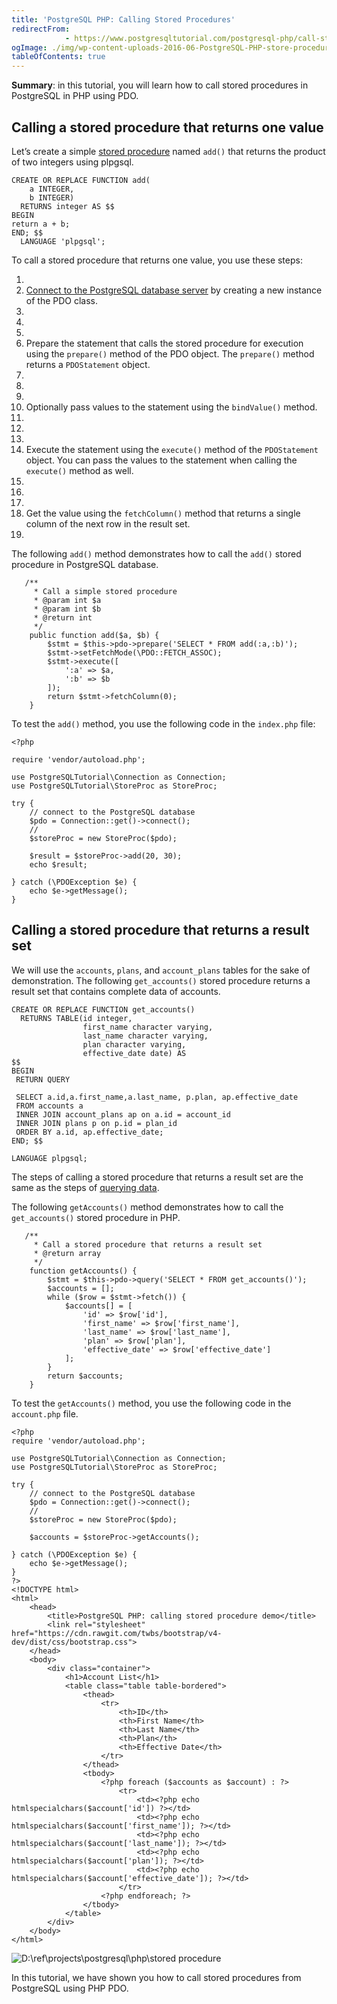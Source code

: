 ```yaml
---
title: 'PostgreSQL PHP: Calling Stored Procedures'
redirectFrom: 
            - https://www.postgresqltutorial.com/postgresql-php/call-stored-procedures/
ogImage: ./img/wp-content-uploads-2016-06-PostgreSQL-PHP-store-procedure.png
tableOfContents: true
---
```

<!-- wp:paragraph -->

**Summary**: in this tutorial, you will learn how to call stored procedures in PostgreSQL in PHP using PDO.

<!-- /wp:paragraph -->

<!-- wp:heading -->

## Calling a stored procedure that returns one value

<!-- /wp:heading -->

<!-- wp:paragraph -->

Let’s create a simple [stored procedure](https://www.postgresqltutorial.com/postgresql-php/call-stored-procedures/) named `add()` that returns the product of two integers using plpgsql.

<!-- /wp:paragraph -->

<!-- wp:code {"language":"sql"} -->

```
CREATE OR REPLACE FUNCTION add(
    a INTEGER,
    b INTEGER)
  RETURNS integer AS $$
BEGIN
return a + b;
END; $$
  LANGUAGE 'plpgsql';
```

<!-- /wp:code -->

<!-- wp:paragraph -->

To call a stored procedure that returns one value, you use these steps:

<!-- /wp:paragraph -->

<!-- wp:list {"ordered":true} -->

1. <!-- wp:list-item -->
2. [Connect to the PostgreSQL database server](https://www.postgresqltutorial.com/postgresql-php/connect/) by creating a new instance of the PDO class.
3. <!-- /wp:list-item -->
4.
5. <!-- wp:list-item -->
6. Prepare the statement that calls the stored procedure for execution using the `prepare()` method of the PDO object. The `prepare()` method returns a `PDOStatement` object.
7. <!-- /wp:list-item -->
8.
9. <!-- wp:list-item -->
10. Optionally pass values to the statement using the `bindValue()` method.
11. <!-- /wp:list-item -->
12.
13. <!-- wp:list-item -->
14. Execute the statement using the `execute()` method of the `PDOStatement` object. You can pass the values to the statement when calling the `execute()` method as well.
15. <!-- /wp:list-item -->
16.
17. <!-- wp:list-item -->
18. Get the value using the `fetchColumn()` method that returns a single column of the next row in the result set.
19. <!-- /wp:list-item -->

<!-- /wp:list -->

<!-- wp:paragraph -->

The following `add()` method demonstrates how to call the `add()` stored procedure in PostgreSQL database.

<!-- /wp:paragraph -->

<!-- wp:code {"language":"php"} -->

```
   /**
     * Call a simple stored procedure
     * @param int $a
     * @param int $b
     * @return int
     */
    public function add($a, $b) {
        $stmt = $this->pdo->prepare('SELECT * FROM add(:a,:b)');
        $stmt->setFetchMode(\PDO::FETCH_ASSOC);
        $stmt->execute([
            ':a' => $a,
            ':b' => $b
        ]);
        return $stmt->fetchColumn(0);
    }
```

<!-- /wp:code -->

<!-- wp:paragraph -->

To test the `add()` method, you use the following code in the `index.php` file:

<!-- /wp:paragraph -->

<!-- wp:code {"language":"php"} -->

```
<?php

require 'vendor/autoload.php';

use PostgreSQLTutorial\Connection as Connection;
use PostgreSQLTutorial\StoreProc as StoreProc;

try {
    // connect to the PostgreSQL database
    $pdo = Connection::get()->connect();
    //
    $storeProc = new StoreProc($pdo);

    $result = $storeProc->add(20, 30);
    echo $result;

} catch (\PDOException $e) {
    echo $e->getMessage();
}
```

<!-- /wp:code -->

<!-- wp:heading -->

## Calling a stored procedure that returns a result set

<!-- /wp:heading -->

<!-- wp:paragraph -->

We will use the `accounts`, `plans`, and `account_plans` tables for the sake of demonstration. The following `get_accounts()` stored procedure returns a result set that contains complete data of accounts.

<!-- /wp:paragraph -->

<!-- wp:code {"language":"sql"} -->

```
CREATE OR REPLACE FUNCTION get_accounts()
  RETURNS TABLE(id integer,
                first_name character varying,
                last_name character varying,
                plan character varying,
                effective_date date) AS
$$
BEGIN
 RETURN QUERY

 SELECT a.id,a.first_name,a.last_name, p.plan, ap.effective_date
 FROM accounts a
 INNER JOIN account_plans ap on a.id = account_id
 INNER JOIN plans p on p.id = plan_id
 ORDER BY a.id, ap.effective_date;
END; $$

LANGUAGE plpgsql;
```

<!-- /wp:code -->

<!-- wp:paragraph -->

The steps of calling a stored procedure that returns a result set are the same as the steps of [querying data](https://www.postgresqltutorial.com/postgresql-php/query/).

<!-- /wp:paragraph -->

<!-- wp:paragraph -->

The following `getAccounts()` method demonstrates how to call the `get_accounts()` stored procedure in PHP.

<!-- /wp:paragraph -->

<!-- wp:code {"language":"php"} -->

```
   /**
     * Call a stored procedure that returns a result set
     * @return array
     */
    function getAccounts() {
        $stmt = $this->pdo->query('SELECT * FROM get_accounts()');
        $accounts = [];
        while ($row = $stmt->fetch()) {
            $accounts[] = [
                'id' => $row['id'],
                'first_name' => $row['first_name'],
                'last_name' => $row['last_name'],
                'plan' => $row['plan'],
                'effective_date' => $row['effective_date']
            ];
        }
        return $accounts;
    }
```

<!-- /wp:code -->

<!-- wp:paragraph -->

To test the `getAccounts()` method, you use the following code in the `account.php` file.

<!-- /wp:paragraph -->

<!-- wp:code {"language":"sql"} -->

```
<?php
require 'vendor/autoload.php';

use PostgreSQLTutorial\Connection as Connection;
use PostgreSQLTutorial\StoreProc as StoreProc;

try {
    // connect to the PostgreSQL database
    $pdo = Connection::get()->connect();
    //
    $storeProc = new StoreProc($pdo);

    $accounts = $storeProc->getAccounts();

} catch (\PDOException $e) {
    echo $e->getMessage();
}
?>
<!DOCTYPE html>
<html>
    <head>
        <title>PostgreSQL PHP: calling stored procedure demo</title>
        <link rel="stylesheet" href="https://cdn.rawgit.com/twbs/bootstrap/v4-dev/dist/css/bootstrap.css">
    </head>
    <body>
        <div class="container">
            <h1>Account List</h1>
            <table class="table table-bordered">
                <thead>
                    <tr>
                        <th>ID</th>
                        <th>First Name</th>
                        <th>Last Name</th>
                        <th>Plan</th>
                        <th>Effective Date</th>
                    </tr>
                </thead>
                <tbody>
                    <?php foreach ($accounts as $account) : ?>
                        <tr>
                            <td><?php echo htmlspecialchars($account['id']) ?></td>
                            <td><?php echo htmlspecialchars($account['first_name']); ?></td>
                            <td><?php echo htmlspecialchars($account['last_name']); ?></td>
                            <td><?php echo htmlspecialchars($account['plan']); ?></td>
                            <td><?php echo htmlspecialchars($account['effective_date']); ?></td>
                        </tr>
                    <?php endforeach; ?>
                </tbody>
            </table>
        </div>
    </body>
</html>
```

<!-- /wp:code -->

<!-- wp:image {"id":2053} -->

![D:\ref\projects\postgresql\php\stored procedure](./img/wp-content-uploads-2016-06-PostgreSQL-PHP-store-procedure.png)

<!-- /wp:image -->

<!-- wp:paragraph -->

In this tutorial, we have shown you how to call stored procedures from PostgreSQL using PHP PDO.

<!-- /wp:paragraph -->
